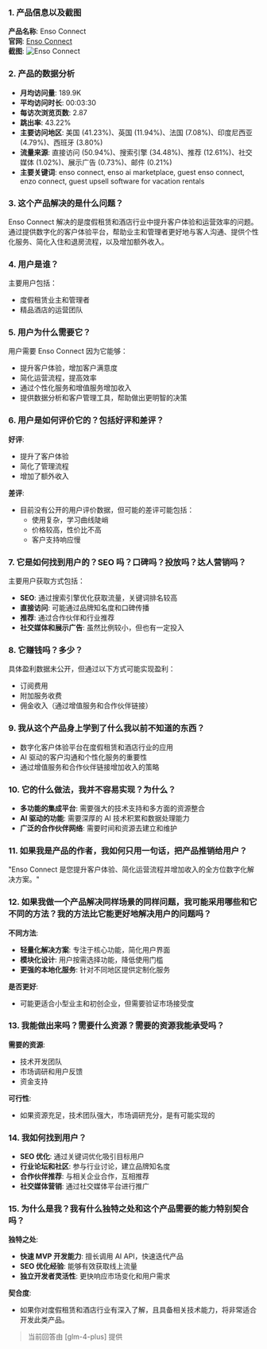 ### 1. 产品信息以及截图

**产品名称**: Enso Connect  
**官网**: [Enso Connect](https://ensoconnect.com)  
**截图**: ![Enso Connect](https://cdn-images.toolify.ai/170349994263507105.jpg)

### 2. 产品的数据分析

- **月均访问量**: 189.9K
- **平均访问时长**: 00:03:30
- **每访次浏览页数**: 2.87
- **跳出率**: 43.22%
- **主要访问地区**: 美国 (41.23%)、英国 (11.94%)、法国 (7.08%)、印度尼西亚 (4.79%)、西班牙 (3.80%)
- **流量来源**: 直接访问 (50.94%)、搜索引擎 (34.48%)、推荐 (12.61%)、社交媒体 (1.02%)、展示广告 (0.73%)、邮件 (0.21%)
- **主要关键词**: enso connect, enso ai marketplace, guest enso connect, enzo connect, guest upsell software for vacation rentals

### 3. 这个产品解决的是什么问题？

Enso Connect 解决的是度假租赁和酒店行业中提升客户体验和运营效率的问题。通过提供数字化的客户体验平台，帮助业主和管理者更好地与客人沟通、提供个性化服务、简化入住和退房流程，以及增加额外收入。

### 4. 用户是谁？

主要用户包括：
- 度假租赁业主和管理者
- 精品酒店的运营团队

### 5. 用户为什么需要它？

用户需要 Enso Connect 因为它能够：
- 提升客户体验，增加客户满意度
- 简化运营流程，提高效率
- 通过个性化服务和增值服务增加收入
- 提供数据分析和客户管理工具，帮助做出更明智的决策

### 6. 用户是如何评价它的？包括好评和差评？

**好评**:
- 提升了客户体验
- 简化了管理流程
- 增加了额外收入

**差评**:
- 目前没有公开的用户评价数据，但可能的差评可能包括：
  - 使用复杂，学习曲线陡峭
  - 价格较高，性价比不高
  - 客户支持响应慢

### 7. 它是如何找到用户的？SEO 吗？口碑吗？投放吗？达人营销吗？

主要用户获取方式包括：
- **SEO**: 通过搜索引擎优化获取流量，关键词排名较高
- **直接访问**: 可能通过品牌知名度和口碑传播
- **推荐**: 通过合作伙伴和行业推荐
- **社交媒体和展示广告**: 虽然比例较小，但也有一定投入

### 8. 它赚钱吗？多少？

具体盈利数据未公开，但通过以下方式可能实现盈利：
- 订阅费用
- 附加服务收费
- 佣金收入（通过增值服务和合作伙伴链接）

### 9. 我从这个产品身上学到了什么我以前不知道的东西？

- 数字化客户体验平台在度假租赁和酒店行业的应用
- AI 驱动的客户沟通和个性化服务的重要性
- 通过增值服务和合作伙伴链接增加收入的策略

### 10. 它的什么做法，我并不容易实现？为什么？

- **多功能的集成平台**: 需要强大的技术支持和多方面的资源整合
- **AI 驱动的功能**: 需要深厚的 AI 技术积累和数据处理能力
- **广泛的合作伙伴网络**: 需要时间和资源去建立和维护

### 11. 如果我是产品的作者，我如何只用一句话，把产品推销给用户？

"Enso Connect 是您提升客户体验、简化运营流程并增加收入的全方位数字化解决方案。"

### 12. 如果我做一个产品解决同样场景的同样问题，我可能采用哪些和它不同的方法？我的方法比它能更好地解决用户的问题吗？

**不同方法**:
- **轻量化解决方案**: 专注于核心功能，简化用户界面
- **模块化设计**: 用户按需选择功能，降低使用门槛
- **更强的本地化服务**: 针对不同地区提供定制化服务

**是否更好**:
- 可能更适合小型业主和初创企业，但需要验证市场接受度

### 13. 我能做出来吗？需要什么资源？需要的资源我能承受吗？

**需要的资源**:
- 技术开发团队
- 市场调研和用户反馈
- 资金支持

**可行性**:
- 如果资源充足，技术团队强大，市场调研充分，是有可能实现的

### 14. 我如何找到用户？

- **SEO 优化**: 通过关键词优化吸引目标用户
- **行业论坛和社区**: 参与行业讨论，建立品牌知名度
- **合作伙伴推荐**: 与相关企业合作，互相推荐
- **社交媒体营销**: 通过社交媒体平台进行推广

### 15. 为什么是我？我有什么独特之处和这个产品需要的能力特别契合吗？

**独特之处**:
- **快速 MVP 开发能力**: 擅长调用 AI API，快速迭代产品
- **SEO 优化经验**: 能够有效获取线上流量
- **独立开发者灵活性**: 更快响应市场变化和用户需求

**契合度**:
- 如果你对度假租赁和酒店行业有深入了解，且具备相关技术能力，将非常适合开发此类产品。

> 当前回答由 [glm-4-plus] 提供